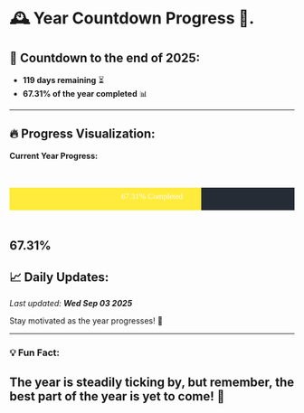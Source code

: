 
# &#x1F570; **Year Countdown Progress** &#x1F389;.

## &#x1F4C5; Countdown to the end of 2025:
- **119 days remaining** &#x23F3;
- **67.31% of the year completed** &#x1F4CA;

---

## &#x1F525; **Progress Visualization**:

**Current Year Progress:**

<br><br>
![Progress Bar](https://raw.githubusercontent.com/dayanidigv/year-countdown-progress/main/progress-bar.svg)
<br><br>

**67.31%**
---

## &#x1F4C8; **Daily Updates**:

_Last updated: **Wed Sep 03 2025**_

Stay motivated as the year progresses! &#x1F680;

--- 

### &#x1F4A1; **Fun Fact:**
The year is steadily ticking by, but remember, the best part of the year is yet to come! &#x1F31F;
---
